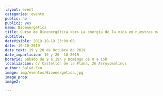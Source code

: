 ```yaml
---
layout: event
categories: evento
public: no
public2: yes
name: Bioenergética
title: Curso de Bioenergética <br> La energía de la vida en nuestras manos.
subtitle:
dateVisible: 2019-10-19 23:00:00
date: 19-10-2019
date_text: 19 y 20 de Octubre de 2019
date_imparticion: 19 y 20 -10-2019
horario: Sábado de 9 a 19h y Domingo de 9 a 15h
localizacion: C/ Castellón de la Plana, 26 Arroyomolinos
author: Salud-Zen
image: img/eventos/Bioenergetica.jpg
image_prop:
image2:

---
```

